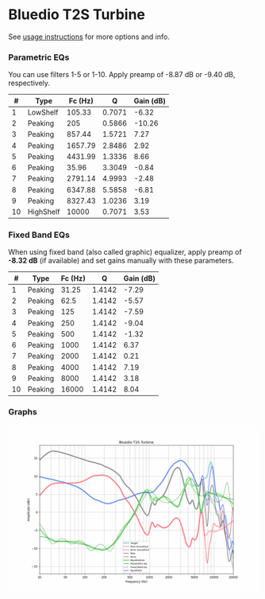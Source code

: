# Bluedio T2S Turbine
See [usage instructions](https://github.com/jaakkopasanen/AutoEq#usage) for more options and info.

### Parametric EQs
You can use filters 1-5 or 1-10. Apply preamp of -8.87 dB or -9.40 dB, respectively.

|   # | Type      |   Fc (Hz) |      Q |   Gain (dB) |
|-----|-----------|-----------|--------|-------------|
|   1 | LowShelf  |    105.33 | 0.7071 |       -6.32 |
|   2 | Peaking   |    205    | 0.5866 |      -10.26 |
|   3 | Peaking   |    857.44 | 1.5721 |        7.27 |
|   4 | Peaking   |   1657.79 | 2.8486 |        2.92 |
|   5 | Peaking   |   4431.99 | 1.3336 |        8.66 |
|   6 | Peaking   |     35.96 | 3.3049 |       -0.84 |
|   7 | Peaking   |   2791.14 | 4.9993 |       -2.48 |
|   8 | Peaking   |   6347.88 | 5.5858 |       -6.81 |
|   9 | Peaking   |   8327.43 | 1.0236 |        3.19 |
|  10 | HighShelf |  10000    | 0.7071 |        3.53 |

### Fixed Band EQs
When using fixed band (also called graphic) equalizer, apply preamp of **-8.32 dB** (if available) and set gains manually with these parameters.

|   # | Type    |   Fc (Hz) |      Q |   Gain (dB) |
|-----|---------|-----------|--------|-------------|
|   1 | Peaking |     31.25 | 1.4142 |       -7.29 |
|   2 | Peaking |     62.5  | 1.4142 |       -5.57 |
|   3 | Peaking |    125    | 1.4142 |       -7.59 |
|   4 | Peaking |    250    | 1.4142 |       -9.04 |
|   5 | Peaking |    500    | 1.4142 |       -1.32 |
|   6 | Peaking |   1000    | 1.4142 |        6.37 |
|   7 | Peaking |   2000    | 1.4142 |        0.21 |
|   8 | Peaking |   4000    | 1.4142 |        7.19 |
|   9 | Peaking |   8000    | 1.4142 |        3.18 |
|  10 | Peaking |  16000    | 1.4142 |        8.04 |

### Graphs
![](./Bluedio%20T2S%20Turbine.png)
